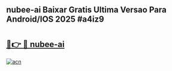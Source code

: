 ## nubee-ai Baixar Gratis Ultima Versao Para Android/IOS 2025 #a4iz9

# <h2><a href="https://ainizakaria.my?title=nubee-ai&ref=20M">🔗👉 🔴 nubee-ai</a></h2>

[![acn](https://github.com/user-attachments/assets/0f9c940e-d8b0-45ae-aac7-cd30a18b3e1c)](https://ainizakaria.my?title=nubee-ai&ref=20M)

